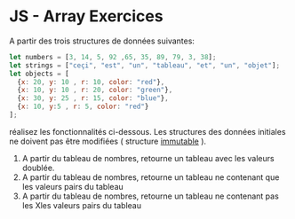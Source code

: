 # JS - Array Exercices

A partir des trois structures de données suivantes:

```js
let numbers = [3, 14, 5, 92 ,65, 35, 89, 79, 3, 38];
let strings = ["ceçi", "est", "un", "tableau", "et", "un", "objet"];
let objects = [
  {x: 20, y: 10 , r: 10, color: "red"},
  {x: 10, y: 10 , r: 20, color: "green"},
  {x: 30, y: 25 , r: 15, color: "blue"},
  {x: 10, y:5 , r: 5, color: "red"}
];
```
réalisez les fonctionnalités ci-dessous. Les structures des données initiales ne doivent pas être modifiées ( structure [immutable](https://developer.mozilla.org/fr/docs/Web/JavaScript/Reference/Objets_globaux/Object/freeze) ).

 1. A partir du tableau de nombres, retourne un tableau avec les valeurs doublée.
 2. A partir du tableau de nombres, retourne un tableau ne contenant que les valeurs pairs du tableau
 3. A partir du tableau de nombres, retourne un tableau ne contenant pas les Xles valeurs pairs du tableau

<!--stackedit_data:
eyJoaXN0b3J5IjpbLTIxMDM0NTc3MDAsLTk5NjU5MzA3MF19
-->